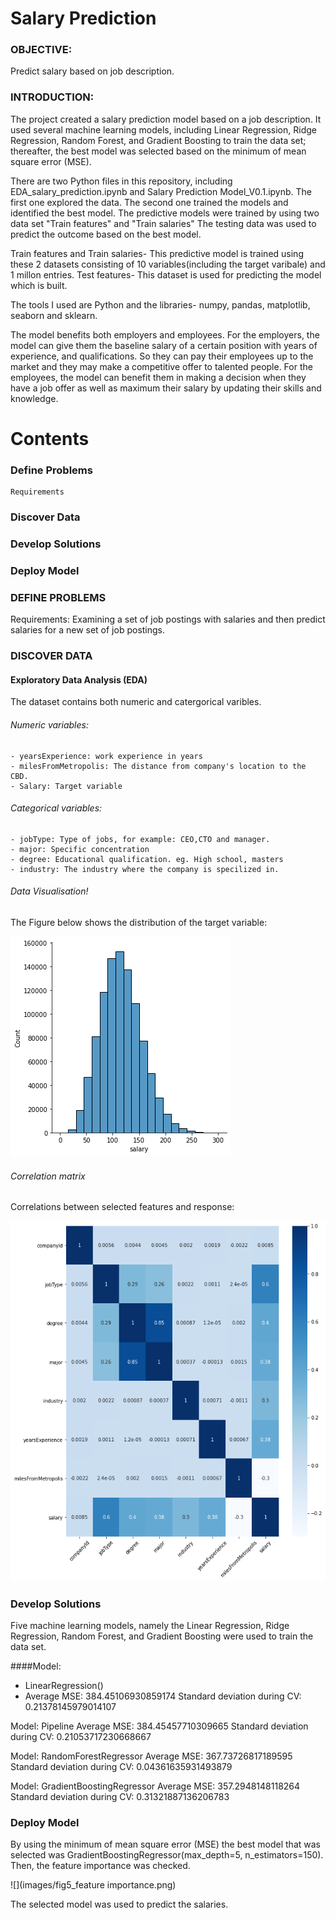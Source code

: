 # Salary Prediction

### OBJECTIVE:
Predict salary based on job description.

### INTRODUCTION:
The project created a salary prediction model based on a job description. It used several machine learning models, including Linear Regression, Ridge Regression, Random Forest, and Gradient Boosting to train the data set; thereafter, the best model was selected based on the minimum of mean square error (MSE).

There are two Python files in this repository, including EDA_salary_prediction.ipynb and Salary Prediction Model_V0.1.ipynb.
The first one explored the data. The second one trained the models and identified the best model. The predictive models were trained by using two data set "Train features" and "Train salaries"
The testing data was used to predict the outcome based on the best model. 



Train features and Train salaries- This predictive model is trained using these 2 datasets consisting of 10 variables(including the target varibale) and 1 millon entries.
Test features- This dataset is used for predicting the model which is built.

The tools I used are Python and the libraries- numpy, pandas, matplotlib, seaborn and sklearn.

The model benefits both employers and employees. For the employers, the model can give them the baseline salary of a certain position with years of experience, and qualifications. So they can pay their employees up to the market and they may make a competitive offer to talented people. For the employees, the model can benefit them in making a decision when they have a job offer as well as maximum their salary by updating their skills and knowledge.

# Contents
### Define Problems
    Requirements
### Discover Data

### Develop Solutions

### Deploy Model

### DEFINE PROBLEMS
Requirements: Examining a set of job postings with salaries and then predict salaries for a new set of job postings.

### DISCOVER DATA
#### Exploratory Data Analysis (EDA)
The dataset contains both numeric and catergorical varibles.
###### Numeric variables:
    - yearsExperience: work experience in years
    - milesFromMetropolis: The distance from company's location to the CBD.
    - Salary: Target variable
###### Categorical variables:
    - jobType: Type of jobs, for example: CEO,CTO and manager.
    - major: Specific concentration
    - degree: Educational qualification. eg. High school, masters
    - industry: The industry where the company is specilized in.
###### Data Visualisation!

The Figure below shows the distribution of the target variable:

![](images/fig1_Salary%20distribution.png)

###### Correlation matrix
Correlations between selected features and response:

![](images/fig4_correlations.png)


### Develop Solutions
Five machine learning models, namely the Linear Regression, Ridge Regression, Random Forest, and Gradient Boosting were used to train the data set.

####Model:
 - LinearRegression()
 - Average MSE:
 384.45106930859174
Standard deviation during CV:
 0.21378145979014107

Model:
 Pipeline
Average MSE:
 384.45457710309665
Standard deviation during CV:
 0.21053717230668667

Model:
 RandomForestRegressor
Average MSE:
 367.73726817189595
Standard deviation during CV:
 0.04361635931493879

Model:
 GradientBoostingRegressor
Average MSE:
 357.2948148118264
Standard deviation during CV:
 0.31321887136206783

### Deploy Model
 By using the minimum of mean square error (MSE) the best model that was selected was GradientBoostingRegressor(max_depth=5, n_estimators=150).
 Then, the feature importance was checked.
 
 ![](images/fig5_feature importance.png)
 
The selected model was used to predict the salaries.

